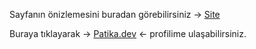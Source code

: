 Sayfanın önizlemesini buradan görebilirsiniz -> [Site](https://burakkalay.github.io/Kodluyoruz-FrontEnd/CSS/Odev_1/index.html)

Buraya tıklayarak -> [Patika.dev](https://app.patika.dev/brkkly09) <- profilime ulaşabilirsiniz.